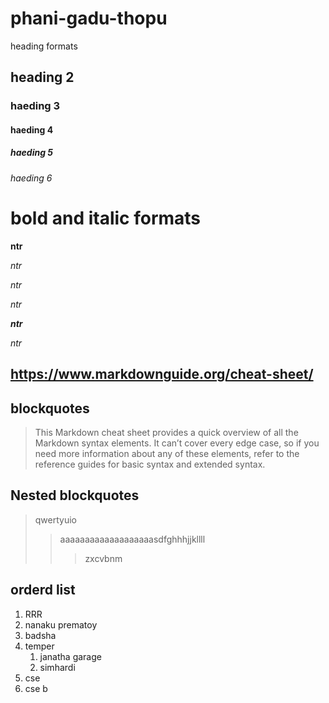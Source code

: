 # phani-gadu-thopu
heading formats
## heading 2
### haeding 3
#### haeding 4
##### haeding 5
###### haeding 6
# bold and italic formats
**ntr**

_ntr_

*ntr*

_ntr_

_**ntr**_

_*ntr*_

## https://www.markdownguide.org/cheat-sheet/
## blockquotes
> This Markdown cheat sheet provides a quick overview of all the Markdown syntax elements. It can’t cover every edge case, so if you need more information about any of these elements, refer to the reference guides for basic syntax and extended syntax.
## Nested blockquotes
> qwertyuio
>> aaaaaaaaaaaaaaaaaaasdfghhhjjkllll
>>> zxcvbnm
## orderd list
1. RRR
2. nanaku prematoy
3. badsha
4. temper
    1. janatha garage
    2. simhardi
5. cse 
6. cse b
